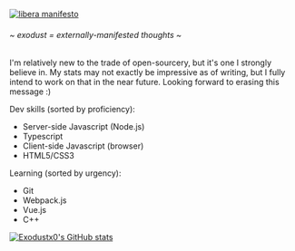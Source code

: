 [![libera manifesto](https://img.shields.io/badge/libera-manifesto-lightgrey.svg)](https://liberamanifesto.com)

###### ~ exodust = externally-manifested thoughts ~

I'm relatively new to the trade of open-sourcery, but it's one I strongly believe in. My stats may not exactly be impressive as of writing, but I fully intend to work on that in the near future. Looking forward to erasing this message :)

Dev skills (sorted by proficiency):

* Server-side Javascript (Node.js)
* Typescript
* Client-side Javascript (browser)
* HTML5/CSS3

Learning (sorted by urgency):

* Git
* Webpack.js
* Vue.js
* C++

[![Exodustx0's GitHub stats](https://github-readme-stats.vercel.app/api?username=Exodustx0&count_private=true&show_icons=true&theme=onedark&bg_color=21.5,282c34,0a0b1a)](https://github.com/anuraghazra/github-readme-stats)
